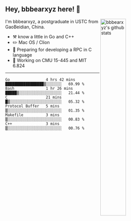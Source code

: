 ## Hey, bbbearxyz here! :wave:

<img align="right" alt="bbbearxyz's github stats" width="40%" src="https://github-readme-stats.vercel.app/api?username=bbbearxyz&show_icons=true">

I'm bbbearxyz, a postgraduate in USTC from GaoBeidian, China.

-   :hammer_and_pick:    know a little in Go and C++
-   :pencil2: Mac OS / Clion
-   :seedling: Preparing for developing a RPC in C language 
-   :thinking: Working on CMU 15-445 and MIT 6.824
---
<!--START_SECTION:waka-->

```text
Go                4 hrs 42 mins   █████████████████▒░░░░░░░   69.99 %
Bash              1 hr 26 mins    █████▒░░░░░░░░░░░░░░░░░░░   21.44 %
C                 21 mins         █▒░░░░░░░░░░░░░░░░░░░░░░░   05.32 %
Protocol Buffer   5 mins          ▒░░░░░░░░░░░░░░░░░░░░░░░░   01.35 %
Makefile          3 mins          ▒░░░░░░░░░░░░░░░░░░░░░░░░   00.83 %
C++               3 mins          ▒░░░░░░░░░░░░░░░░░░░░░░░░   00.76 %
```

<!--END_SECTION:waka-->
